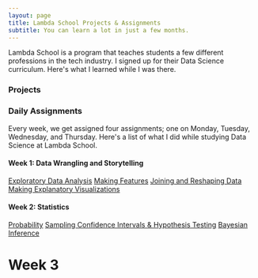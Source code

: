 ```yaml
---
layout: page
title: Lambda School Projects & Assignments
subtitle: You can learn a lot in just a few months.
---
```


Lambda School is a program that teaches students a few different professions in the tech industry. I signed up for their Data Science curriculum. Here's what I learned while I was there.

### Projects


### Daily Assignments

Every week, we get assigned four assignments; one on Monday, Tuesday, Wednesday, and Thursday. Here's a list of what I did while studying Data Science at Lambda School.

#### Week 1: Data Wrangling and Storytelling
[Exploratory Data Analysis](https://github.com/BuildABuddha/DS-Unit-1-Sprint-1-Data-Wrangling-and-Storytelling/blob/master/module1-exploratory-data-analysis/LS_DS_111_Exploratory_Data_Analysis_Assignment.ipynb)
[Making Features](https://github.com/BuildABuddha/DS-Unit-1-Sprint-1-Data-Wrangling-and-Storytelling/blob/master/module2-make-features/LS_DS_112_Make_Features_Assignment.ipynb)
[Joining and Reshaping Data](https://github.com/BuildABuddha/DS-Unit-1-Sprint-1-Data-Wrangling-and-Storytelling/blob/master/module3-join-and-reshape-data/LS_DS_113_Join_and_Reshape_Data_Assignment.ipynb)
[Making Explanatory Visualizations](https://github.com/BuildABuddha/DS-Unit-1-Sprint-1-Data-Wrangling-and-Storytelling/blob/master/module4-make-explanatory-visualizations/LS_DS_114_Make_Explanatory_Visualizations_Assignment.ipynb)

#### Week 2: Statistics
[Probability](https://github.com/BuildABuddha/DS-Unit-1-Sprint-2-Statistics/blob/master/module1/LS_DS_121_Statistics_Probability_Assignment.ipynb)
[Sampling Confidence Intervals & Hypothesis Testing](https://github.com/BuildABuddha/DS-Unit-1-Sprint-2-Statistics/blob/master/module2/LS_DS_122_Sampling_Confidence_Intervals_and_Hypothesis_Testing_Assignment.ipynb)
[Bayesian Inference](https://github.com/BuildABuddha/DS-Unit-1-Sprint-2-Statistics/blob/master/module3/LS_DS_123_Introduction_to_Bayesian_Inference_Assignment.ipynb)

# Week 3
